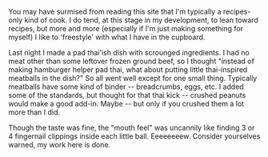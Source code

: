 <!--
.. title: You can learn from my mistakes! (Peanut Meatballs)
.. date: 2005/04/06 13:37
.. slug: index
.. tags:
.. link:
.. description:
-->

You may have surmised from reading this site that I'm typically a recipes-only kind of cook. I do tend, at this stage in my development, to lean toward recipes, but more and more (especially if I'm just making something for myself) I like to 'freestyle' with what I have in the cupboard.

Last night I made a pad thai'ish dish with scrounged ingredients. I had no meat other than some leftover frozen ground beef, so I thought "instead of making hamburger helper pad thai, what about putting little thai-inspired meatballs in the dish?" So all went well except for one small thing. Typically meatballs have some kind of binder -- breadcrumbs, eggs, etc. I added some of the standards, but thought for that thai kick -- crushed peanuts would make a good add-in. Maybe -- but only if you crushed them a lot more than I did.

Though the taste was fine, the "mouth feel" was uncannily like finding 3 or 4 fingernail clippings inside each little ball. Eeeeeeeew. Consider yourselves warned, my work here is done.
